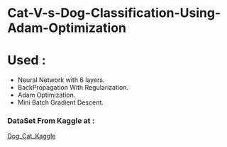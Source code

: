 # Cat-V-s-Dog-Classification-Using-Adam-Optimization

<h1>Used :</h1>
<ul>
  <li>Neural Network with 6 layers.</li>
  <li>BackPropagation With Regularization.</li>
  <li>Adam Optimization.</li>
  <li>Mini Batch Gradient Descent.</li>

</ul>

<H3>DataSet From Kaggle at : </H3>
<a href="https://www.kaggle.com/tongpython/cat-and-dog">Dog_Cat_Kaggle</a>
